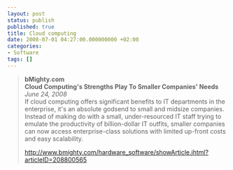 ```yaml
---
layout: post
status: publish
published: true
title: Cloud computing
date: 2008-07-01 04:27:00.000000000 +02:00
categories:
- Software
tags: []
---
```

<blockquote>
<b>bMighty.com<br />
Cloud Computing's Strengths Play To Smaller Companies' Needs</b><br />
<i>June 24, 2008</i><br />
If cloud computing offers significant benefits to IT departments in the enterprise, it's an absolute godsend to small and midsize companies. Instead of making do with a small, under-resourced IT staff trying to emulate the productivity of billion-dollar IT outfits, smaller companies can now access enterprise-class solutions with limited up-front costs and easy scalability.

<a href="http://www.bmighty.com/hardware_software/showArticle.jhtml?articleID=208800565">http://www.bmighty.com/hardware_software/showArticle.jhtml?articleID=208800565</a>
</blockquote>
